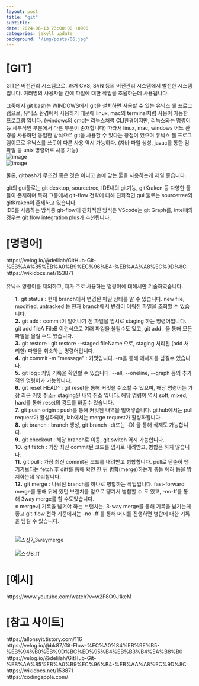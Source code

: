 ```yaml
---
layout: post
title: "git"
subtitle: 
date: 2024-06-13 23:00:00 +0900
categories: jekyll update
background: '/img/posts/06.jpg'
---
```

<style>
ol {
    list-style-type: none;
    counter-reset: item;
}

li::before {
    content: counter(item) ".";
    counter-increment: item;
    font-weight: bold;
    margin-right: 5px;
}
</style>
<div>
    <h1>[GIT]</h1>
    <p>
        GIT은 버전관리 시스템으로, 과거 CVS, SVN 등의 버전관리 시스템에서 발전한 시스템입니다. 여러명의 사용자들 간에 파일에 대한 작업을 조율하는데 사용됩니다.
        
그중에서 git bash는 WINDOWS에서 git을 설치하면 사용할 수 있는 유닉스 쉘 프로그램으로, 유닉스 환경에서 사용하기 때문에 linux, mac의 terminal처럼 사용이 가능한 프로그램 입니다. 
(windows의 cmd는 리눅스처럼 CLI환경이지만, 리눅스와는 명령어 등 세부적인 부분에서 다른 부분이 존재합니다)
따라서 linux, mac, windows 어느 환경을 사용하던 동일한 방식으로 git을 사용할 수 있다는 장점이 있으며 유닉스 쉘 프로그램이므로 유닉스를 쓰듯이 다른 사용 역시 가능하다. (자바 파일 생성, javac를 통한 컴파일 등 unix 명령어로 사용 가능)<br>
![image](https://github.com/holimc/holimc.github.io/assets/56433374/5f791cfd-d249-442c-9373-4157ba4e14e9)<br>
![image](https://github.com/holimc/holimc.github.io/assets/56433374/da82b35b-cd30-40dd-be6f-441e17051b94)<br>

물론, gitbash가 무조건 좋은 것은 아니고 손에 맞는 툴을 사용하는게 제일 좋습니다. <br>

git의 gui툴로는 git desktop, sourcetree, IDE내의 git기능, gitKraken 등 다양한 툴들이 존재하며
특히 그중에서 git-flow 전략에 대해 친화적인 gui 툴로는 sourcetree와 gitKraken이 존재하고 있습니다.<br>
IDE를 사용하는 방식중 git-flow에 친화적인 방식은 VScode는 git Graph를, intellij의 경우는 git flow integration plus가 추천됩니다.
    </p>
</div>

<div>
    <h1>[명령어]</h1>
    <p> 
    https://velog.io/@delilah/GitHub-Git-%EB%AA%85%EB%A0%B9%EC%96%B4-%EB%AA%A8%EC%9D%8C<br>
    https://wikidocs.net/153871<br>
    <br>
    유닉스 명령어를 제외하고, 제가 주로 사용하는 명령어에 대해서만 기술하였습니다.<br>
<ol>
<li>git status : 현재 branch에서 변경된 파일 상태를 알 수 있습니다. new file, modified, untracked 등 현재 branch에서 변경이 이뤄진 파일을 조회할 수 있습니다.<br>   </li>
<li>git add : commit이 일어나기 전 파일을 임시로 staging 하는 명령어입니다. git add fileA FileB 이런식으로 여러 파일을 올릴수도 있고, git add . 을 통해 모든 파일을 올릴 수도 있습니다.<br>  </li>
<li>git restore : git restore --staged fileName 으로, staging 처리된 (add 처리한) 파일을 취소하는 명령어입니다.<br>   </li>
<li>git commit -m "message" : 커밋입니다. -m을 통해 메세지를 남길수 있습니다.<br>  </li>
<li>git log : 커밋 기록을 확인할 수 있습니다. --all, --oneline, --graph 등의 추가적인 명령어가 가능합니다.<br>    </li>
<li>git reset HEAD^ : git reset을 통해 커밋을 취소할 수 있으며, 해당 명령어는 가장 최근 커밋 취소+ staging된 내역 취소 입니다. 해당 명령어 역시 soft, mixed, hard를 통해 reset의 강도를 바꿀수 있습니다.<br></li>
<li>git push origin <branch name> : push를 통해 커밋된 내역을 밀어넣습니다. github에서는 pull request가 활성화되며, lab에서는 merge request가 활성화됩니다.<br>    </li>
<li>git branch : branch 생성, git branch -d(또는 -D) <branch name> 을 통해 삭제도 가능합니다.<br></li>
<li>git checkout <branch name> : 해당 branch로 이동, git switch 역시 가능합니다.<br></li>

<li>git fetch : 가장 최신 commit된 코드를 임시로 내려받고, 병합은 하지 않습니다.<br></li>
<li>git pull : 가장 최신 commit된 코드를 내려받고 병합합니다. pull로 단순히 땡기기보다는 fetch 후 diff를 통해 확인 한 뒤 병합(merge)하는게 충돌 에러 등을 방지하는데 유리합니다.<br></li>
<li>git merge : 나눠진 branch를 하나로 병합하는 작업입니다. fast-forward merge를 통해 뒤에 있던 브랜치를 앞으로 땡겨서 병합할 수 도 있고, -no-ff를 통해 3way merge를 할 수도있습니다.<br>
※ merge시 기록을 남겨야 하는 브랜치는, 3-way merge를 통해 기록을 남기는게 좋고 git-flow 전략 기준에서는 -no -ff 를 통해 머지를 진행하면 병합에 대한 기록을 남길 수 있습니다. </li>
<br>

![스샷7_3waymerge](https://github.com/holimc/holimc.github.io/assets/56433374/a77f4a24-6073-4ec9-9d52-d3145a2ca634)<br><br>
![스샷8_ff](https://github.com/holimc/holimc.github.io/assets/56433374/9860a2cd-47d3-4d9e-a1fc-8ebcb40fa37f)<br>


</ol>
</p>    
</div>
<div>
<h1>[예시]</h1>
<p>
https://www.youtube.com/watch?v=w2F8O9J1keM
</p>
</div>

<div>
    <h1>[참고 사이트]</h1>
<p>
    https://allonsyit.tistory.com/116</br>
    https://velog.io/@bk87/Git-Flow-%EC%A0%84%EB%9E%B5-%EB%94%B0%EB%9D%BC%ED%95%B4%EB%B3%B4%EA%B8%B0</br>
    https://velog.io/@delilah/GitHub-Git-%EB%AA%85%EB%A0%B9%EC%96%B4-%EB%AA%A8%EC%9D%8C</br>
    https://wikidocs.net/153871</br>
    https://codingapple.com/
</p>
</div>